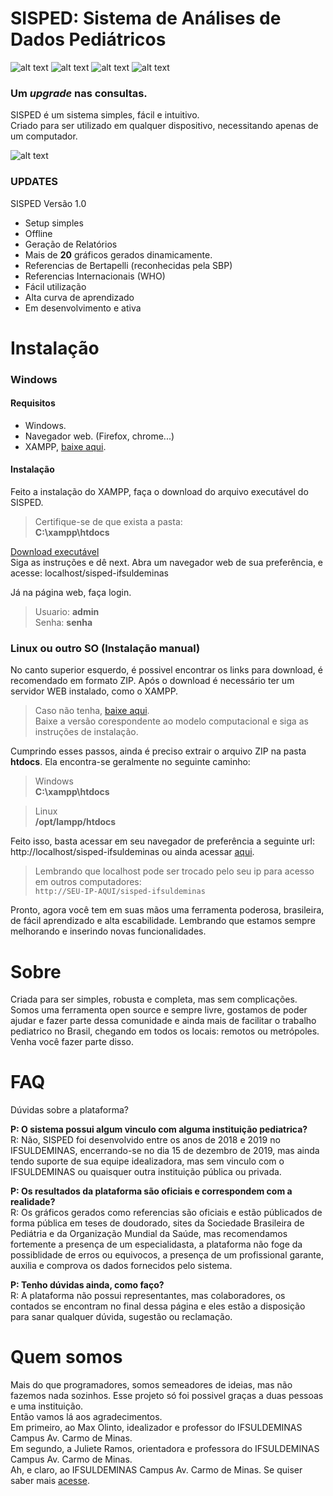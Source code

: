 # SISPED: Sistema de Análises de Dados Pediátricos

![alt text][Status]
![alt text][Plataformas]
![alt text][Versao]
![alt text][Licenca]

[Versao]: https://img.shields.io/badge/Plataformas-Windows%20%7C%20Mac%20%7C%20Linux-lightgrey "Versão atual do sistema"
[Licenca]: https://img.shields.io/badge/Licen%C3%A7a-MIT-brightgreen "Somos Livres!"
[Status]: https://img.shields.io/badge/Estado-Em%20Desenvolvimento-brightgreen "Status"
[Plataformas]: https://img.shields.io/badge/Vers%C3%A3o-%201.0%20-blue "Plataformas suportadas"

### Um _upgrade_ nas consultas. 

SISPED é um sistema simples, fácil e intuitivo.    
Criado para ser utilizado em qualquer dispositivo, necessitando apenas de um computador.

![alt text][GIF]

[SISPED]: ./image/sisped-logo2.png "SISPED"

[GIF]: ./image/sisped.gif "SISPED"

### UPDATES

SISPED Versão 1.0

- Setup simples
- Offline
- Geração de Relatórios
- Mais de **20** gráficos gerados dinamicamente.
- Referencias de Bertapelli (reconhecidas pela SBP)
- Referencias Internacionais (WHO)
- Fácil utilização
- Alta curva de aprendizado
- Em desenvolvimento e ativa

# Instalação

### Windows
#### Requisitos
- Windows.
- Navegador web. (Firefox, chrome...)
- XAMPP, [baixe aqui](https://www.apachefriends.org/pt_br/download.html).

#### Instalação

Feito a instalação do XAMPP, faça o download do arquivo executável do SISPED.

> Certifique-se de que exista a pasta:  
> **C:\xampp\htdocs**  

[Download executável](https://github.com/marcos-bah/sisped-ifsuldeminas/blob/gh-pages/doc/sisped-ifsuldeminas.exe)  
Siga as instruções e dê next.
Abra um navegador web de sua preferência, e acesse: localhost/sisped-ifsuldeminas

Já na página web, faça login.
> Usuario: **admin**  
> Senha: **senha**

### Linux ou outro SO (Instalação manual)

No canto superior esquerdo, é possivel encontrar os links para download, é recomendado em formato ZIP.
Após o download é necessário ter um servidor WEB instalado, como o XAMPP. 

> Caso não tenha, [baixe aqui](https://www.apachefriends.org/pt_br/download.html).   
> Baixe a versão corespondente ao modelo computacional e siga as instruções de instalação.

Cumprindo esses passos, ainda é preciso extrair o arquivo ZIP na pasta **htdocs**.
Ela encontra-se geralmente no seguinte caminho:

> Windows  
> **C:\xampp\htdocs**  

> Linux  
> **/opt/lampp/htdocs**

Feito isso, basta acessar em seu navegador de preferência a seguinte url: http://localhost/sisped-ifsuldeminas
ou ainda acessar [aqui](http://localhost/sisped-ifsuldeminas).

> Lembrando que localhost pode ser trocado pelo seu ip para acesso em outros computadores:  
`http://SEU-IP-AQUI/sisped-ifsuldeminas`

Pronto, agora você tem em suas mãos uma ferramenta poderosa, brasileira, de fácil aprendizado e alta escabilidade. Lembrando que estamos sempre melhorando e inserindo novas funcionalidades.

# Sobre

Criada para ser simples, robusta e completa, mas sem complicações.  
Somos uma ferramenta open source e sempre livre, gostamos de poder ajudar e fazer parte dessa comunidade e ainda mais de facilitar o trabalho pediatrico no Brasil, chegando em todos os locais: remotos ou metrópoles.   
Venha você fazer parte disso.

# FAQ

Dúvidas sobre a plataforma?

**P: O sistema possui algum vinculo com alguma instituição pediatrica?**  
R: Não, SISPED foi desenvolvido entre os anos de 2018 e 2019 no IFSULDEMINAS, encerrando-se no dia 15 de dezembro de 2019, mas ainda tendo suporte de sua equipe idealizadora, mas sem vinculo com o IFSULDEMINAS ou quaisquer outra instituição pública ou privada.

**P: Os resultados da plataforma são oficiais e correspondem com a realidade?**  
R: Os gráficos gerados como referencias são oficiais e estão públicados de forma pública em teses de doudorado, sites da Sociedade Brasileira de Pediátria e da Organização Mundial da Saúde, mas recomendamos fortemente a presença de um especialidasta, a plataforma não foge da possiblidade de erros ou equivocos, a presença de um profissional garante, auxilia e comprova os dados fornecidos pelo sistema.

**P: Tenho dúvidas ainda, como faço?**  
R: A plataforma não possui representantes, mas colaboradores, os contados se encontram no final dessa página e eles estão a disposição para sanar qualquer dúvida, sugestão ou reclamação.

# Quem somos

Mais do que programadores, somos semeadores de ideias, mas não fazemos nada sozinhos.
Esse projeto só foi possivel graças a duas pessoas e uma instituição.  
Então vamos lá aos agradecimentos.  
Em primeiro, ao Max Olinto, idealizador e professor do IFSULDEMINAS Campus Av. Carmo de Minas.  
Em segundo, a Juliete Ramos, orientadora e professora do IFSULDEMINAS Campus Av. Carmo de Minas.  
Ah, e claro, ao IFSULDEMINAS Campus Av. Carmo de Minas. Se quiser saber mais [acesse](https://portal.cdm.ifsuldeminas.edu.br/).




